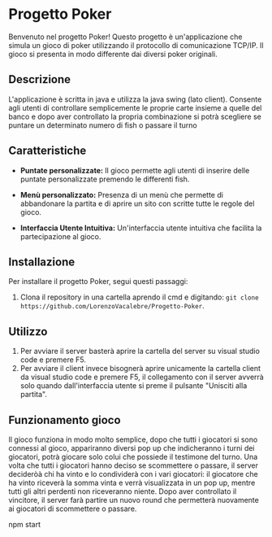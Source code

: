 # Progetto Poker

Benvenuto nel progetto Poker! Questo progetto è un'applicazione che simula un gioco di poker utilizzando il protocollo di comunicazione TCP/IP. Il gioco si presenta in modo differente dai diversi poker originali.

## Descrizione

L'applicazione è scritta in java e utilizza la java swing (lato client). Consente agli utenti di controllare semplicemente le proprie carte insieme a quelle del banco e dopo aver controllato la propria combinazione si potrà scegliere se puntare un determinato numero di fish o passare il turno

## Caratteristiche

- **Puntate personalizzate:** Il gioco permette agli utenti di inserire delle puntate personalizzate premendo le differenti fish.

- **Menù personalizzato:** Presenza di un menù che permette di abbandonare la partita e di aprire un sito con scritte tutte le regole del gioco.

- **Interfaccia Utente Intuitiva:** Un'interfaccia utente intuitiva che facilita la partecipazione al gioco.

## Installazione

Per installare il progetto Poker, segui questi passaggi:

1. Clona il repository in una cartella aprendo il cmd e digitando: 
`git clone https://github.com/LorenzoVacalebre/Progetto-Poker`.

## Utilizzo
1. Per avviare il server basterà aprire la cartella del server su visual studio code e premere F5.
2. Per avviare il client invece bisognerà aprire unicamente la cartella client da visual studio code e premere F5, il collegamento con il server avverrà solo quando dall'interfaccia utente si preme il pulsante "Unisciti alla partita".

## Funzionamento gioco
Il gioco funziona in modo molto semplice, dopo che tutti i giocatori si sono connessi al gioco, appariranno diversi pop up che indicheranno i turni dei giocatori, potrà giocare solo colui che possiede il testimone del turno. Una volta che tutti i giocatori hanno deciso se scommettere o passare, il server decideròà chi ha vinto e lo condividerà con i vari giocatori: il giocatore che ha vinto riceverà la somma vinta e verrà visualizzata in un pop up, mentre tutti gli altri perdenti non riceveranno niente. Dopo aver controllato il vincitore, il server farà partire un nuovo round che permetterà nuovamente ai giocatori di scommettere o passare.


npm start
